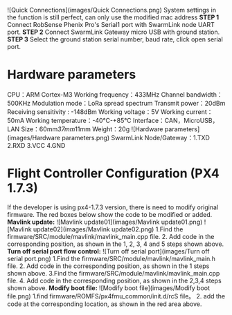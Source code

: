 ![Quick Connections](images/Quick Connections.png)
System settings in the function is still perfect, can only use the modified mac address 
**STEP 1** Connect RobSense Phenix Pro's Serial1 port with SwarmLink node UART port.
**STEP 2** Connect SwarmLink Gateway micro USB with ground station.
**STEP 3** Select the ground station serial number, baud rate, click open serial port.

# Hardware parameters

CPU：ARM Cortex-M3
Working frequency：433MHz
Channel bandwidth：500KHz
Modulation mode：LoRa spread spectrum
Transmit power：20dBm
Receiving sensitivity : -148dBm
Working voltage：5V
Working current：50mA
Working temperature：-40℃-+85℃
Interface：CAN，MicroUSB，LAN
Size：60mm*37mm*11mm
Weight：20g
![Hardware parameters](images/Hardware parameters.png)
SwarmLink Node/Gateway：1.TXD     2.RXD     3.VCC     4.GND

# Flight Controller Configuration (PX4 1.7.3)

If the developer is using px4-1.7.3 version, there is need to modify original firmware. The red boxes below show the code to be modified or added. 
**Mavlink update:**
![Mavlink update01](images/Mavlink update01.png)
![Mavlink update02](images/Mavlink update02.png)
1.Find the firmware/SRC/module/mavlink/mavlink_main.cpp file.
2. Add code in the corresponding position, as shown in the 1, 2, 3, 4 and 5 steps shown above.
**Turn off serial port flow control:**
![Turn off serial port](images/Turn off serial port.png)
1.Find the firmware/SRC/module/mavlink/mavlink_main.h file.
2. Add code in the corresponding position, as shown in the 1 steps shown above.
3.Find the firmware/SRC/module/mavlink/mavlink_main.cpp file.
4. Add code in the corresponding position, as shown in the 2,3,4 steps shown above.
**Modify boot file:**
![Modify boot file](images/Modify boot file.png)
1.find firmware/ROMFS/px4fmu_common/init.d/rcS file。
2. add the code at the corresponding location, as shown in the red area above.